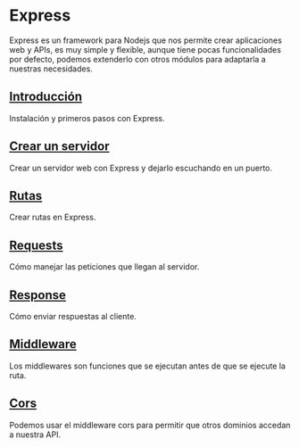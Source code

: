 # Express

Express es un framework para Nodejs que nos permite crear aplicaciones web y APIs, es muy simple y flexible, aunque tiene pocas funcionalidades por defecto, podemos extenderlo con otros módulos para adaptarla a nuestras necesidades.

## [Introducción](./00_introduccion.md)

Instalación y primeros pasos con Express.

## [Crear un servidor](./01_crear_servidor.md)

Crear un servidor web con Express y dejarlo escuchando en un puerto.

## [Rutas](./02_rutas.md)

Crear rutas en Express.


## [Requests](./03_request.md)

Cómo manejar las peticiones que llegan al servidor.

## [Response](./04_response.md)

Cómo enviar respuestas al cliente.

## [Middleware](./05_middleware.md)

Los middlewares son funciones que se ejecutan antes de que se ejecute la ruta.

## [Cors](./06_cors.md)

Podemos usar el middleware cors para permitir que otros dominios accedan a nuestra API.